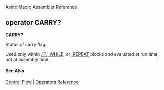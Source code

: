 Asmc Macro Assembler Reference

## operator CARRY?

**CARRY?**

Status of carry flag.

Used only within [.IF](../directive/dot-if.md), [.WHILE](../directive/dot-while.md), or [.REPEAT](../directive/dot-repeat.md) blocks and evaluated at run time, not at assembly time.

#### See Also

[Control Flow](control-flow.md) | [Operators Reference](readme.md)
